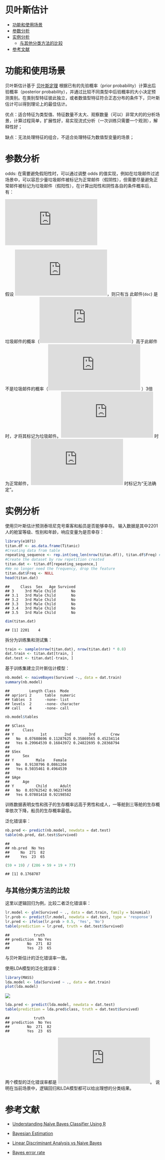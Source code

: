 贝叶斯估计
================

-   [功能和使用场景](#功能和使用场景)
-   [参数分析](#参数分析)
-   [实例分析](#实例分析)
    -   [与其他分类方法的比较](#与其他分类方法的比较)
-   [参考文献](#参考文献)

功能和使用场景
==============

贝叶斯估计基于 [贝叶斯定理](https://en.wikipedia.org/wiki/Bayes%27_theorem) 根据已有的先验概率（prior probability）计算出后验概率（posterior probability），并通过比较不同类型中后验概率的大小决定预测类别。在类别型特征彼此独立，或者数值型特征符合正态分布的条件下，贝叶斯估计可以得到理论上的最佳估计。

优点：适合特征为类型值、特征数量不太大、观察数量（可以）非常大的的分析场景，计算过程简单，扩展性好，易实现流式分析（一次训练只需要一个观测），解释性好；

缺点：无法处理特征的组合，不适合处理特征为数值型变量的场景；

参数分析
========

odds: 在需要避免假阳性时，可以通过调整 odds 的值实现，例如在垃圾邮件过滤场景中，可以容忍少量垃圾邮件被标记为正常邮件（假阴性），但需要尽量避免正常邮件被标记为垃圾邮件（假阳性），在计算出阳性和阴性各自的条件概率后，有：

![
odds(doc) = \\frac{Pr(pos|doc)}{Pr(neg|doc)}
](https://latex.codecogs.com/png.latex?%0Aodds%28doc%29%20%3D%20%5Cfrac%7BPr%28pos%7Cdoc%29%7D%7BPr%28neg%7Cdoc%29%7D%0A "
odds(doc) = \frac{Pr(pos|doc)}{Pr(neg|doc)}
")

假设 ![odds = 3](https://latex.codecogs.com/png.latex?odds%20%3D%203 "odds = 3")，则只有当 此邮件(`doc`) 是垃圾邮件的概率（![Pr(pos|doc)](https://latex.codecogs.com/png.latex?Pr%28pos%7Cdoc%29 "Pr(pos|doc)")）高于此邮件不是垃圾邮件的概率（![Pr(neg|doc)](https://latex.codecogs.com/png.latex?Pr%28neg%7Cdoc%29 "Pr(neg|doc)") ）3倍时，才将其标记为垃圾邮件。![odds \\lt 1](https://latex.codecogs.com/png.latex?odds%20%5Clt%201 "odds \lt 1") 时为正常邮件，![odd \\in (1, 3)](https://latex.codecogs.com/png.latex?odd%20%5Cin%20%281%2C%203%29 "odd \in (1, 3)") 时标记为“无法确定”。

实例分析
========

使用贝叶斯估计预测泰坦尼克号乘客和船员是否能够幸存。 输入数据是其中2201人的舱室等级、性别和年龄，响应变量为是否幸存：

``` r
library(e1071)
titan.df <- as.data.frame(Titanic)
#Creating data from table
repeating_sequence <- rep.int(seq_len(nrow(titan.df)), titan.df$Freq) #This will repeat each combination equal to the frequency of each combination
#Create the dataset by row repetition created
titan.dat <- titan.df[repeating_sequence,]
#We no longer need the frequency, drop the feature
titan.dat$Freq <- NULL
head(titan.dat)
```

    ##     Class  Sex   Age Survived
    ## 3     3rd Male Child       No
    ## 3.1   3rd Male Child       No
    ## 3.2   3rd Male Child       No
    ## 3.3   3rd Male Child       No
    ## 3.4   3rd Male Child       No
    ## 3.5   3rd Male Child       No

``` r
dim(titan.dat)
```

    ## [1] 2201    4

拆分为训练集和测试集：

``` r
train <- sample(nrow(titan.dat), nrow(titan.dat) * 0.8)
dat.train <- titan.dat[train, ]
dat.test <- titan.dat[-train, ]
```

基于训练集建立贝叶斯估计模型：

``` r
nb.model <- naiveBayes(Survived ~., data = dat.train)
summary(nb.model)
```

    ##         Length Class  Mode     
    ## apriori 2      table  numeric  
    ## tables  3      -none- list     
    ## levels  2      -none- character
    ## call    4      -none- call

``` r
nb.model$tables
```

    ## $Class
    ##      Class
    ## Y            1st        2nd        3rd       Crew
    ##   No  0.07608696 0.11287625 0.35869565 0.45234114
    ##   Yes 0.29964539 0.16843972 0.24822695 0.28368794
    ## 
    ## $Sex
    ##      Sex
    ## Y          Male    Female
    ##   No  0.9138796 0.0861204
    ##   Yes 0.5035461 0.4964539
    ## 
    ## $Age
    ##      Age
    ## Y          Child      Adult
    ##   No  0.03762542 0.96237458
    ##   Yes 0.07801418 0.92198582

训练数据表明女性和孩子的生存概率远高于男性和成人，一等舱到三等舱的生存概率依次下降，船员的生存概率最低。

泛化错误率：

``` r
nb.pred <- predict(nb.model, newdata = dat.test)
table(nb.pred, dat.test$Survived)
```

    ##        
    ## nb.pred  No Yes
    ##     No  271  82
    ##     Yes  23  65

``` r
(59 + 19) / (286 + 59 + 19 + 77)
```

    ## [1] 0.1768707

与其他分类方法的比较
--------------------

这里以逻辑回归为例，比较二者泛化错误率：

``` r
lr.model <- glm(Survived ~ ., data = dat.train, family = binomial)
lr.prob <- predict(lr.model, newdata = dat.test, type = 'response')
lr.pred <- ifelse(lr.prob > 0.5, 'Yes', 'No')
table(prediction = lr.pred, truth = dat.test$Survived)
```

    ##           truth
    ## prediction  No Yes
    ##        No  271  82
    ##        Yes  23  65

与贝叶斯估计的泛化错误率一致。

使用LDA模型的泛化错误率：

``` r
library(MASS)
lda.model <- lda(Survived ~ ., data = dat.train)
plot(lda.model)
```

![](bayes_files/figure-markdown_github/unnamed-chunk-6-1.png)

``` r
lda.pred <- predict(lda.model, newdata = dat.test)
table(prediction = lda.pred$class, truth = dat.test$Survived)
```

    ##           truth
    ## prediction  No Yes
    ##        No  271  82
    ##        Yes  23  65

两个模型的泛化错误率都是 ![\\frac{59 + 19}{286 + 59 + 19 + 77} = 0.17689](https://latex.codecogs.com/png.latex?%5Cfrac%7B59%20%2B%2019%7D%7B286%20%2B%2059%20%2B%2019%20%2B%2077%7D%20%3D%200.17689 "\frac{59 + 19}{286 + 59 + 19 + 77} = 0.17689")。 说明在当前场景中，逻辑回归和LDA模型都可以给出理想的分类结果。

参考文献
========

-   [Understanding Naïve Bayes Classifier Using R](https://www.r-bloggers.com/understanding-naive-bayes-classifier-using-r/)

-   [Bayesian Estimation](https://onlinecourses.science.psu.edu/stat414/node/241/)

-   [Linear Discriminant Analysis vs Naive Bayes](https://stackoverflow.com/questions/46396552/linear-discriminant-analysis-vs-naive-bayes)

-   [Bayes error rate](https://en.wikipedia.org/wiki/Bayes_error_rate)
